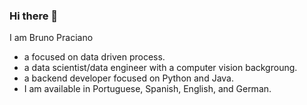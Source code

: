 ### Hi there 👋

I am Bruno Praciano

- a focused on data driven process.
- a data scientist/data engineer with a computer vision backgroung.
- a backend developer focused on Python and Java.
- I am available in Portuguese, Spanish, English, and German.

